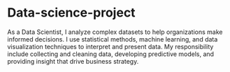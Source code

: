 # Data-science-project
As a Data Scientist, I analyze complex datasets to help organizations make informed decisions. I use statistical methods, machine learning, and data visualization techniques to interpret and present data. My responsibility include collecting and cleaning data, developing predictive models, and providing insight that drive business strategy. 
